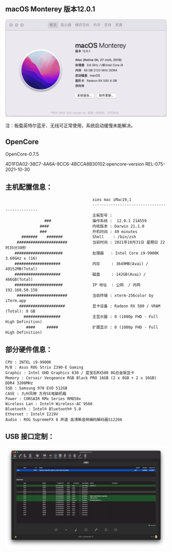 ## macOS Monterey 版本12.0.1

![about](assets/about.png)

注：板载英特尔蓝牙、无线可正常使用，系统启动缓慢未能解决。

## OpenCore

OpenCore-0.7.5

4D1FDA02-38C7-4A6A-9CC6-4BCCA8B30102:opencore-version	REL-075-2021-10-30



## 主机配置信息：

```
                                      xies mac iMac19,1
                                      ----------------------------------------------
                                      主板型号 :
                 ###                  操作系统 :  12.0.1 21A559
               ####                   内核版本 : Darwin 21.1.0
               ###                    开机时间 : 49 minutes
       #######    #######             Shell    : /bin/zsh
     ######################           当前时间 : 2021年10月31日 星期日 22时35分38秒
    #####################             处理器   : Intel Core i9-9900K 3.60GHz x (16)
    ####################              内存     : 3649MB(Avai) / 49152MB(Total)
    ####################              磁盘     : 142GB(Avai) / 466GB(Total)
    #####################             IP 地址  : 公网  / 内网 192.168.50.150
     ######################           当前终端 : xterm-256color by iTerm.app
      ####################            显卡设备 : Radeon RX 580 / VRAM (Total): 8 GB
        ################              主显示器 : 0 (1080p FHD - Full High Definition)
         ####     #####               扩展显示 : 0 (1080p FHD - Full High Definition)

```

## 部分硬件信息：

```properties
CPU : INTEL i9-9900K
M/B : Asus ROG Strix Z390-E Gaming
Graphic : Intel UHD Graphics 630 / 蓝宝石RX580 8G白金版显卡
Memory : Corsair Vengeance RGB Black PRO 16GB (2 x 8GB + 2 x 16GB) DDR4 3200MHz
SSD : Samsung 970 EVO 512GB
CASE : 九州风神 方舟SE电脑机箱
Power : CORSAIR RMx Series RM850x
Wireless Lan : Intel® Wireless-AC 9560
Bluetooth : Intel® Bluetooth® 5.0
Ethernet : Intel® I219V
Audio : ROG SupremeFX 8 声道 高清晰音频编码解码器S1220A
```

## USB 接口定制：

![usb](assets/usb.png)


